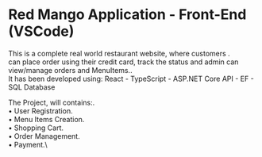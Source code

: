 # Red Mango Application - Front-End (VSCode)

This is a complete real world restaurant website, where customers .\
can place order using their credit card, track the status and admin can view/manage orders and MenuItems..\
It has been developed using: React - TypeScript - ASP.NET Core API - EF - SQL Database


The Project, will contains:.\
• User Registration.\
• Menu Items Creation.\
• Shopping Cart.\
• Order Management.\
• Payment.\ 
